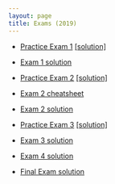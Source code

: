 ```yaml
---
layout: page
title: Exams (2019)
---
```


* [Practice Exam 1](docs/exams/data1010-practice-midterm-1.pdf) [[solution]](docs/exams/data1010-practice-midterm-1-sol.pdf)

* [Exam 1 solution](https://drive.google.com/file/d/1kHUxAr-J77tmLsRJQcehB9D_qA0NSLSz/view?usp=sharing)

* [Practice Exam 2](docs/exams/data1010-practice-midterm-2.pdf) [[solution]](docs/exams/data1010-practice-midterm-2-sol.pdf)

* [Exam 2 cheatsheet](docs/exams/data1010-abridged-cheatsheet.pdf)

* [Exam 2 solution](https://drive.google.com/file/d/11BPlfsje_J3BLOd8in-hcfSWB4ylCz2Z/view?usp=sharing)

* [Practice Exam 3](docs/exams/data1010-practice-midterm-3.pdf) [[solution]](docs/exams/data1010-practice-midterm-3-sol.pdf)

* [Exam 3 solution](https://drive.google.com/file/d/1I3ZHzy70zIhnhbT07joZAysatlf6I7qA)

* [Exam 4 solution](https://drive.google.com/open?id=1lU09f4DogG1Fd_7yxsKELBvssjQFZN_U)

* [Final Exam solution](https://drive.google.com/open?id=1uG_mrwKc24T2XYYqpActlyFM6CDTwEYR)
